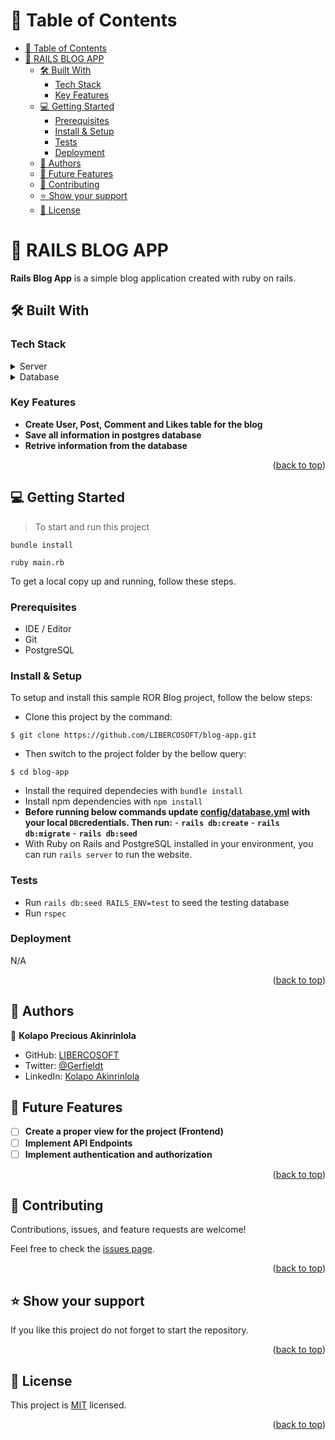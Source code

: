 # 📗 Table of Contents

- [📗 Table of Contents](#-table-of-contents)
- [📖 RAILS BLOG APP ](#-rails-blog-app-)
  - [🛠 Built With ](#-built-with-)
    - [Tech Stack ](#tech-stack-)
    - [Key Features ](#key-features-)
  - [💻 Getting Started ](#-getting-started-)
    - [Prerequisites](#prerequisites)
    - [Install \& Setup](#install--setup)
    - [Tests](#tests)
    - [Deployment](#deployment)
  - [👥 Authors ](#-authors-)
  - [🔭 Future Features ](#-future-features-)
  - [🤝 Contributing ](#-contributing-)
  - [⭐️ Show your support ](#️-show-your-support-)
  - [📝 License ](#-license-)

<!-- PROJECT DESCRIPTION -->

# 📖 RAILS BLOG APP <a name="about-project"></a>

**Rails Blog App** is a simple blog application created with ruby on rails.

## 🛠 Built With <a name="built-with"></a>

### Tech Stack <a name="tech-stack"></a>

<details>
  <summary>Server</summary>
  <ul>
    <li><a href="https://www.ruby-lang.org/en/">Ruby</a></li>
    <li><a href="https://rubyonrails.org/">Ruby on Rails</a></li>
  </ul>
</details>

<details>
<summary>Database</summary>
  <ul>
    <li><a href="https://www.postgresql.org/">PostgreSQL</a></li>
  </ul>
</details>

### Key Features <a name="key-features"></a>

- **Create User, Post, Comment and Likes table for the blog**
- **Save all information in postgres database**
- **Retrive information from the database**

<p align="right">(<a href="#readme-top">back to top</a>)</p>

<!-- LIVE DEMO -->

<!-- ## 🚀 Live Demo <a name="live-demo"></a>

- [Live Demo Link](https://yourdeployedapplicationlink.com)

<p align="right">(<a href="#readme-top">back to top</a>)</p> -->

## 💻 Getting Started <a name="getting-started"></a>

> To start and run this project
```
bundle install
```
```
ruby main.rb
```

To get a local copy up and running, follow these steps.

### Prerequisites

- IDE / Editor
- Git 
- PostgreSQL


### Install & Setup

To setup and install this sample ROR Blog project, follow the below steps:
- Clone this project by the command: 

```
$ git clone https://github.com/LIBERCOSOFT/blog-app.git
```

- Then switch to the project folder by the bellow query:

```
$ cd blog-app
```

- Install the required dependecies with `bundle install`
- Install npm dependencies with `npm install`
- **Before running below commands update [config/database.yml](./config/database.yml) with your local `DB`credentials. Then run:**
      - **`rails db:create`**
      - **`rails db:migrate`**
      - **`rails db:seed`**
- With Ruby on Rails and PostgreSQL installed in your environment, you can run `rails server` to run the website.

### Tests

- Run `rails db:seed RAILS_ENV=test` to seed the testing database
- Run `rspec`

### Deployment

N/A


<p align="right">(<a href="#readme-top">back to top</a>)</p>

<!-- AUTHORS -->

## 👥 Authors <a name="authors"></a>

👤 **Kolapo Precious Akinrinlola**

- GitHub: [LIBERCOSOFT](https://github.com/LIBERCOSOFT)
- Twitter: [@Gerfieldt](https://twitter.com/Gerfieldt)
- LinkedIn: [Kolapo Akinrinlola](https://linkedin.com/in/kolapo-akinrinlola)

<!-- FUTURE FEATURES -->

## 🔭 Future Features <a name="future-features"></a>
- [ ] **Create a proper view for the project (Frontend)**
- [ ] **Implement API Endpoints**
- [ ] **Implement authentication and authorization**

<p align="right">(<a href="#readme-top">back to top</a>)</p>

<!-- CONTRIBUTING -->

## 🤝 Contributing <a name="contributing"></a>

Contributions, issues, and feature requests are welcome!

Feel free to check the [issues page](../../issues/).

<p align="right">(<a href="#readme-top">back to top</a>)</p>

<!-- SUPPORT -->

## ⭐️ Show your support <a name="support"></a>

If you like this project do not forget to start the repository.

<p align="right">(<a href="#readme-top">back to top</a>)</p>

<!-- LICENSE -->

## 📝 License <a name="license"></a>

This project is [MIT](./LICENSE) licensed.

<p align="right">(<a href="#readme-top">back to top</a>)</p>
